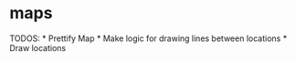 maps
====

TODOS:
    * Prettify Map
    * Make logic for drawing lines between locations
    * Draw locations
